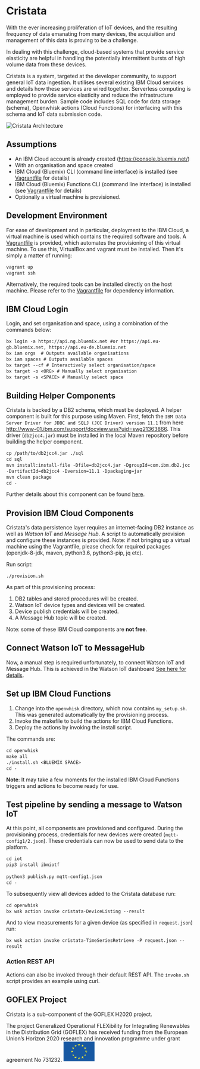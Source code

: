 # Cristata
With the ever increasing proliferation of IoT devices, and the resulting frequency of data emanating from many devices, the acquisition and management of this data is proving to be a challenge.

In dealing with this challenge, cloud-based systems that provide service elasticity are helpful in handling the potentially intermittent bursts of high volume data from these devices.

Cristata is a system, targeted at the developer community, to support general IoT data ingestion. It utilises several existing IBM Cloud services and details how these services are wired together. Serverless computing is employed to provide service elasticity and reduce the infrastructure management burden. Sample code includes SQL code for data storage (schema), Openwhisk actions (Cloud Functions) for interfacing with this schema and IoT data submission code.


![Cristata Architecture](/images/Cristata-Architecture.gif)


## Assumptions
- An IBM Cloud account is already created (https://console.bluemix.net/)
- With an organisation and space created
- IBM Cloud (Bluemix) CLI (command line interface) is installed (see [Vagrantfile](Vagrantfile) for details)
- IBM Cloud (Bluemix) Functions CLI (command line interface) is installed (see [Vagrantfile](Vagrantfile) for details)
- Optionally a virtual machine is provisioned.


## Development Environment
For ease of development and in particular, deployment to the IBM Cloud, a virtual machine is used which contains the required software and tools. A [Vagrantfile](Vagrantfile) is provided, which automates the provisioning of this virtual machine. To use this, VirtualBox and vagrant must be installed. Then it's simply a matter of running:

```
vagrant up
vagrant ssh
```

Alternatively, the required tools can be installed directly on the host machine. Please refer to the [Vagrantfile](Vagrantfile) for dependency information.


## IBM Cloud Login

Login, and set organisation and space, using a combination of the commands below:
```
bx login -a https://api.ng.bluemix.net #or https://api.eu-gb.bluemix.net, https://api.eu-de.bluemix.net
bx iam orgs  # Outputs available organisations
bx iam spaces # Outputs available spaces
bx target --cf # Interactively select organisation/space
bx target -o <ORG> # Manually select organisation
bx target -s <SPACE> # Manually select space
```

## Building Helper Components

Cristata is backed by a DB2 schema, which must be deployed. A helper component is built for this purpose using Maven. First, fetch the `IBM Data Server Driver for JDBC and SQLJ (JCC Driver) version 11.1` from here http://www-01.ibm.com/support/docview.wss?uid=swg21363866. This driver (`db2jcc4.jar`) must be installed in the local Maven repository before building the helper component.

```
cp /path/to/db2jcc4.jar ./sql
cd sql
mvn install:install-file -Dfile=db2jcc4.jar -DgroupId=com.ibm.db2.jcc -DartifactId=db2jcc4 -Dversion=11.1 -Dpackaging=jar
mvn clean package
cd -
```

Further details about this component can be found [here](sql/README.md).


## Provision IBM Cloud Components

Cristata's data persistence layer requires an internet-facing DB2 instance as well as *Watson IoT* and *Message Hub*. A script to automatically provision and configure these instances is provided. Note: if not bringing up a virtual machine using the Vagrantfile, please check for required packages (openjdk-8-jdk, maven, python3.6, python3-pip, jq etc).

Run script:
```
./provision.sh
```

As part of this provisioning process:
1. DB2 tables and stored procedures will be created.
2. Watson IoT device types and devices will be created.
3. Device publish credentials will be created.
4. A Message Hub topic will be created.

Note: some of these IBM Cloud components are **not free**.


## Connect Watson IoT to MessageHub
Now, a manual step is required unfortunately, to connect Watson IoT and Message Hub. This is achieved in the Watson IoT dashboard [See here for details](wiotToMhub.md).


## Set up IBM Cloud Functions

1. Change into the `openwhisk` directory, which now contains `my_setup.sh`. This was generated automatically by the provisioning process.
2. Invoke the makefile to build the actions for IBM Cloud Functions.
3. Deploy the actions by invoking the install script.

The commands are:
```
cd openwhisk
make all
./install.sh <BLUEMIX SPACE>
cd -
```

**Note**: It may take a few moments for the installed IBM Cloud Functions triggers and actions to become ready for use.


## Test pipeline by sending a message to Watson IoT

At this point, all components are provisioned and configured. During the provisioning process, credentials for new devices were created (`mqtt-config1/2.json`). These credentials can now be used to send data to the platform.

```
cd iot
pip3 install ibmiotf

python3 publish.py mqtt-config1.json
cd -

```

To subsequently view all devices added to the Cristata database run:
```
cd openwhisk
bx wsk action invoke cristata-DeviceListing --result
```

And to view measurements for a given device (as specified in `request.json`) run:
```
bx wsk action invoke cristata-TimeSeriesRetrieve -P request.json --result
```

### Action REST API
Actions can also be invoked through their default REST API. The ```invoke.sh``` script provides an example using curl.


## GOFLEX Project

Cristata is a sub-component of the GOFLEX H2020 project. 

The project Generalized Operational FLEXibility for Integrating Renewables in the Distribution Grid (GOFLEX) has received funding from the European Union’s Horizon 2020 research and innovation programme under grant agreement No 731232. ![HorizonH2020](/images/EU.png)
